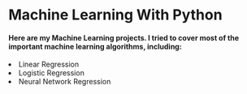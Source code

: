 
# Machine Learning With Python

<h4>Here are my Machine Learning projects. I tried to cover most of the important machine learning algorithms, including: </h4>
<li>Linear Regression</li>
<li>Logistic Regression</li>
<li>Neural Network Regression</li> 

<ul>

</ul>

